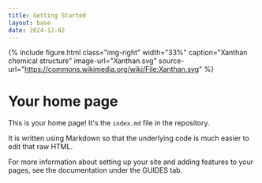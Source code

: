 ```yaml
---
title: Getting Started
layout: base
date: 2024-12-02
---
```



{% include figure.html
  class="img-right"
  width="33%"
  caption="Xanthan chemical structure"
  image-url="Xanthan.svg"
  source-url="https://commons.wikimedia.org/wiki/File:Xanthan.svg"
%}


# Your home page

This is your home page! It's the `index.md` file in the repository.

It is written using Markdown so that the underlying code is much easier to edit that raw HTML.

For more information about setting up your site and adding features to your pages, see the documentation under the GUIDES tab.